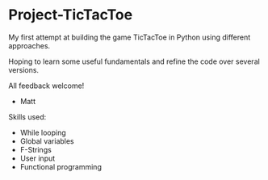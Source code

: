 # Project-TicTacToe

My first attempt at building the game TicTacToe in Python using different approaches.

Hoping to learn some useful fundamentals and refine the code over several versions. 

All feedback welcome!

- Matt

Skills used:
- While looping 
- Global variables
- F-Strings
- User input
- Functional programming